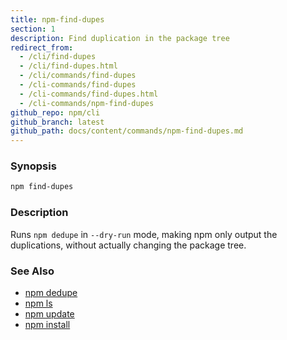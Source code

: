 ```yaml
---
title: npm-find-dupes
section: 1
description: Find duplication in the package tree
redirect_from:
  - /cli/find-dupes
  - /cli/find-dupes.html
  - /cli/commands/find-dupes
  - /cli-commands/find-dupes
  - /cli-commands/find-dupes.html
  - /cli-commands/npm-find-dupes
github_repo: npm/cli
github_branch: latest
github_path: docs/content/commands/npm-find-dupes.md
---
```


### Synopsis

```bash
npm find-dupes
```

### Description

Runs `npm dedupe` in `--dry-run` mode, making npm only output the
duplications, without actually changing the package tree.

### See Also

* [npm dedupe](/cli/v7/commands/npm-dedupe)
* [npm ls](/cli/v7/commands/npm-ls)
* [npm update](/cli/v7/commands/npm-update)
* [npm install](/cli/v7/commands/npm-install)

